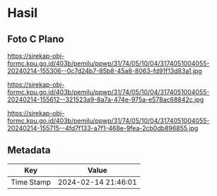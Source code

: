 # Hasil

## Foto C Plano

https://sirekap-obj-formc.kpu.go.id/403b/pemilu/ppwp/31/74/05/10/04/3174051004055-20240214-155306--0c7d24b7-85b8-45a8-8063-fd91f13d83a1.jpg

https://sirekap-obj-formc.kpu.go.id/403b/pemilu/ppwp/31/74/05/10/04/3174051004055-20240214-155612--321523a9-8a7a-474e-975a-e578ac68842c.jpg

https://sirekap-obj-formc.kpu.go.id/403b/pemilu/ppwp/31/74/05/10/04/3174051004055-20240214-155715--4fd7f133-a7f1-468e-9fea-2cb0db896855.jpg


## Metadata

| Key        | Value               |
| ---------- | ------------------- |
| Time Stamp | 2024-02-14 21:46:01 |



